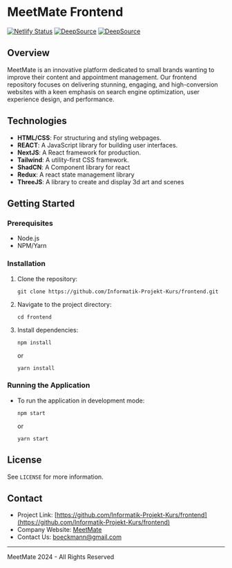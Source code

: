 # MeetMate Frontend

[![Netlify Status](https://api.netlify.com/api/v1/badges/cacc80b9-c575-409d-a6a2-a8422deb2304/deploy-status)](https://app.netlify.com/sites/ipk-frontend/deploys)
[![DeepSource](https://app.deepsource.com/gh/Informatik-Projekt-Kurs/frontend.svg/?label=code+coverage&show_trend=true&token=Ezt4_99HdoFs6gqs6Hhm6G_4)](https://app.deepsource.com/gh/Informatik-Projekt-Kurs/frontend/)
[![DeepSource](https://app.deepsource.com/gh/Informatik-Projekt-Kurs/frontend.svg/?label=active+issues&show_trend=true&token=Ezt4_99HdoFs6gqs6Hhm6G_4)](https://app.deepsource.com/gh/Informatik-Projekt-Kurs/frontend/)

## Overview

MeetMate is an innovative platform dedicated to small brands wanting to improve their content and appointment management. Our frontend repository focuses on delivering stunning, engaging, and high-conversion websites with a keen emphasis on search engine optimization, user experience design, and performance.

## Technologies

- **HTML/CSS**: For structuring and styling webpages.
- **REACT**: A JavaScript library for building user interfaces.
- **NextJS**: A React framework for production.
- **Tailwind**: A utility-first CSS framework.
- **ShadCN**: A Component library for react
- **Redux**: A react state management library
- **ThreeJS**: A library to create and display 3d art and scenes

## Getting Started

### Prerequisites

- Node.js
- NPM/Yarn

### Installation

1. Clone the repository:
   ```
   git clone https://github.com/Informatik-Projekt-Kurs/frontend.git
   ```
2. Navigate to the project directory:
   ```
   cd frontend
   ```
3. Install dependencies:
   ```
   npm install
   ```
   or
   ```
   yarn install
   ```

### Running the Application

- To run the application in development mode:
  ```
  npm start
  ```
  or
  ```
  yarn start
  ```

## License

See `LICENSE` for more information.

## Contact

- Project Link: [https://github.com/Informatik-Projekt-Kurs/frontend](https://github.com/Informatik-Projekt-Kurs/frontend)
- Company Website: [MeetMate](https://www.meetmate.dev)
- Contact Us: [boeckmann@gmail.com](mailto:boeckmannben@gmail.com)

---

MeetMate 2024 - All Rights Reserved
